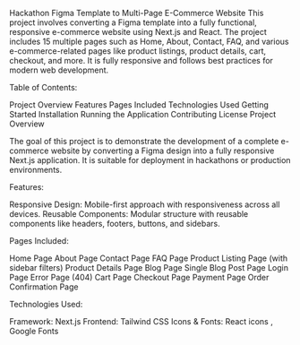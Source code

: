 Hackathon Figma Template to Multi-Page E-Commerce Website
This project involves converting a Figma template into a fully functional, responsive e-commerce website using Next.js and React. The project includes 15 multiple pages such as Home, About, Contact, FAQ, and various e-commerce-related pages like product listings, product details, cart, checkout, and more. It is fully responsive and follows best practices for modern web development.

Table of Contents:

Project Overview
Features
Pages Included
Technologies Used
Getting Started
Installation
Running the Application
Contributing
License
Project Overview

The goal of this project is to demonstrate the development of a complete e-commerce website by converting a Figma design into a fully responsive Next.js application. It is suitable for deployment in hackathons or production environments.

Features:

Responsive Design: Mobile-first approach with responsiveness across all devices.
Reusable Components: Modular structure with reusable components like headers, footers, buttons, and sidebars.



Pages Included:

Home Page
About Page
Contact Page
FAQ Page
Product Listing Page (with sidebar filters)
Product Details Page
Blog Page
Single Blog Post Page
Login Page
Error Page (404)
Cart Page
Checkout Page
Payment Page
Order Confirmation Page


Technologies Used:

Framework: Next.js
Frontend:  Tailwind CSS
Icons & Fonts: React icons , Google Fonts

